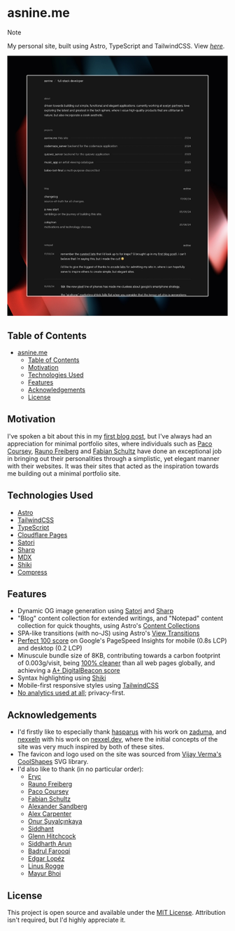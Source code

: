 # asnine.me

> [!NOTE]
> My personal site, built using Astro, TypeScript and TailwindCSS.
> View [_here_](https://asnine.me/).

![Home page screenshot](/public/images/screenshot.jpeg)

## Table of Contents

- [asnine.me](#asnineme)
  - [Table of Contents](#table-of-contents)
  - [Motivation](#motivation)
  - [Technologies Used](#technologies-used)
  - [Features](#features)
  - [Acknowledgements](#acknowledgements)
  - [License](#license)

## Motivation

I've spoken a bit about this in my [first blog post](https://asnine.me/blog/a-new-start), but I've always had an appreciation for minimal portfolio sites, where individuals such as [Paco Coursey](https://paco.me), [Rauno Freiberg](https://raunofreiberg.com) and [Fabian Schultz](https://www.fabianschultz.com) have done an exceptional job in bringing out their personalities through a simplistic, yet elegant manner with their websites. It was their sites that acted as the inspiration towards me building out a minimal portfolio site.

## Technologies Used

- [Astro](https://astro.build)
- [TailwindCSS](https://tailwindcss.com)
- [TypeScript](https://www.typescriptlang.org)
- [Cloudflare Pages](https://pages.cloudflare.com)
- [Satori](https://github.com/vercel/satori)
- [Sharp](https://sharp.pixelplumbing.com)
- [MDX](https://mdxjs.com)
- [Shiki](https://shiki.style)
- [Compress](https://github.com/PlayForm/Compress)

## Features

- Dynamic OG image generation using [Satori](https://github.com/vercel/satori) and [Sharp](https://sharp.pixelplumbing.com)
- "Blog" content collection for extended writings, and "Notepad" content collection for quick thoughts, using Astro's [Content Collections](https://docs.astro.build/en/guides/content-collections)
- SPA-like transitions (with no-JS) using Astro's [View Transitions](https://docs.astro.build/en/guides/view-transitions)
- [Perfect 100 score](https://pagespeed.web.dev/analysis/https-asnine-me/44wlnjgnzj?form_factor=mobile) on Google's PageSpeed Insights for mobile (0.8s LCP) and desktop (0.2 LCP)
- Minuscule bundle size of 8KB, contributing towards a carbon footprint of 0.003g/visit, being [100% cleaner](https://www.websitecarbon.com/website/asnine-me) than all web pages globally, and achieving a [A+ DigitalBeacon score](https://digitalbeacon.co/report/asnine-me)
- Syntax highlighting using [Shiki](https://shiki.style)
- Mobile-first responsive styles using [TailwindCSS](https://tailwindcss.com)
- [No analytics used at all](https://themarkup.org/blacklight?url=asnine.me&location=us&device=mobile&force=false); privacy-first.

## Acknowledgements

- I'd firstly like to especially thank [hasparus](https://github.com/hasparus) with his work on [zaduma](https://zaduma.vercel.app), and [nexxeln](https://github.com/nexxeln) with his work on [nexxel.dev](https://github.com/nexxeln/nexxel.dev), where the initial concepts of the site was very much inspired by both of these sites.
- The favicon and logo used on the site was sourced from [Vijay Verma's](https://vjy.me) [CoolShapes](https://coolshap.es) SVG library.
- I'd also like to thank (in no particular order):
  - [Eryc](https://eryc.cc)
  - [Rauno Freiberg](https://rauno.me)
  - [Paco Coursey](https://paco.me)
  - [Fabian Schultz](https://www.fabianschultz.com)
  - [Alexander Sandberg](https://alexandersandberg.com)
  - [Alex Carpenter](https://alexcarpenter.me)
  - [Onur Şuyalçınkaya](https://onur.dev)
  - [Siddhant](https://dietcode.io)
  - [Glenn Hitchcock](https://glenn.me)
  - [Siddharth Arun](https://sdrn.co)
  - [Badrul Farooqi](https://farooqib.com)
  - [Edgar Lopéz](https://edgarlr.com)
  - [Linus Rogge](https://linusrogge.com)
  - [Mayur Bhoi](https://www.mayurbhoi.com)

## License

This project is open source and available under the [MIT License](https://choosealicense.com/licenses/mit). Attribution isn't required, but I'd highly appreciate it.
